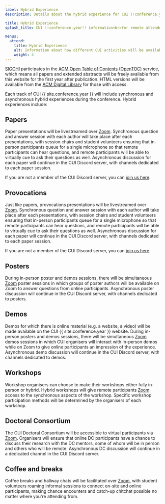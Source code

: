 ```yaml
---
label: Hybrid Experience
description: Details about the hybrid experience for CUI !!conference.year!!, including how each form of presentation/activity will be available online.

title: Hybrid Experience
splash_title: CUI !!conference.year!! information<br>for remote attendees

menus:
  attend:
    title: Hybrid Experience
    alt: Information about how different CUI activities will be available online for those attending remotely.
    weight: 4
---
```


[SIGCHI](https://sigchi.org " ACM Special Interest Group on Computer-Human Interaction") participates in the [ACM Open Table of Contents (OpenTOC)](https://www.acm.org/publications/openaccess "ACM Open Access information") service, which means all papers and extended abstracts will be freely available from this website for the first year after publication. HTML versions will be available from the [ACM Digital Library](https://dl.acm.org "The ACM Digital Library") for those with access.

Each track of CUI {{ site.conference.year }} will include synchronous and asynchronous hybrid experiences during the conference. Hybrid experiences include:

## Papers
Paper presentations will be livestreamed over [Zoom](https://zoom.us "Zoom.us official website"). Synchronous question and answer session with each author will take place after each presentations, with session chairs and student volunteers ensuring that  in-person participants queue for a single microphone so that remote participants can hear questions, and remote participants will be able to virtually cue to ask their questions as well. Asynchronous discussion for each paper will continue in the CUI Discord server, with channels dedicated to each paper session.

If you are not a member of the CUI Discord server, you can [join us here](https://discord.gg/UeSDC2MyhH "Join the CUI Discord server").

## Provocations
Just like papers, provocations presentations will be livestreamed over [Zoom](https://zoom.us "Zoom.us official website"). Synchronous question and answer session with each author will take place after each presentations, with session chairs and student volunteers ensuring that  in-person participants queue for a single microphone so that remote participants can hear questions, and remote participants will be able to virtually cue to ask their questions as well. Asynchronous discussion for each paper will continue in the CUI Discord server, with channels dedicated to each paper session.

If you are not a member of the CUI Discord server, you can [join us here](https://discord.gg/UeSDC2MyhH "Join the CUI Discord server").


## Posters
During in-person poster and demos sessions, there will be simultaneous [Zoom](https://zoom.us "Zoom.us official website") poster sessions in which groups of poster authors will be available on Zoom to answer questions from online participants. Asynchronous poster discussion will continue in the CUI Discord server, with channels dedicated to posters.


## Demos
Demos for which there is online material (e.g. a website, a video) will be made available on the CUI {{ site.conference.year }} website. During in-person posters and demos sessions, there will be simultaneous [Zoom](https://zoom.us "Zoom.us official website") demos sessions in which CUI organisers will interact with in-person demos while on Zoom to give online participants an impression of the experience. Asynchronous demo discussion will continue in the CUI Discord server, with channels dedicated to demos.

## Workshops
Workshop organisers can choose to make their workshops either fully in-person or hybrid. Hybrid workshops will give remote participants [Zoom](https://zoom.us "Zoom.us official website") access to the synchronous aspects of the workshop. Specific workshop participation methods will be determined by the organisers of each workshop.


## Doctoral Consortium
The CUI Doctoral Consortium will be accessible to virtual participants via [Zoom](https://zoom.us "Zoom.us official website"). Organisers will ensure that online DC participants have a chance to discuss their research with the DC mentors, some of whom will be in person and others who will be remote. Asynchronous DC discussion will continue in a dedicated channel in the CUI Discord server.


## Coffee and breaks
Coffee breaks and hallway chats will be facilitated over [Zoom](https://zoom.us "Zoom.us official website"), with student volunteers roaming informal sessions to connect on-site and online participants, making chance encounters and catch-up chitchat possible no matter where you're attending from.
